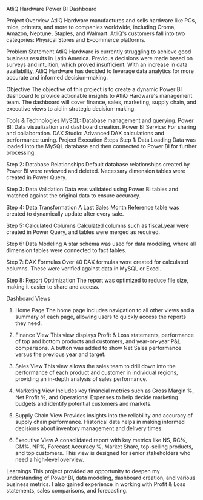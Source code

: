 AtliQ Hardware Power BI Dashboard

Project Overview
AtliQ Hardware manufactures and sells hardware like PCs, mice, printers, and more to companies worldwide, including Croma, Amazon, Neptune, Staples, and Walmart. AtliQ's customers fall into two categories: Physical Stores and E-commerce platforms.

Problem Statement
AtliQ Hardware is currently struggling to achieve good business results in Latin America. Previous decisions were made based on surveys and intuition, which proved insufficient. With an increase in data availability, AtliQ Hardware has decided to leverage data analytics for more accurate and informed decision-making.

Objective
The objective of this project is to create a dynamic Power BI dashboard to provide actionable insights to AtliQ Hardware's management team. The dashboard will cover finance, sales, marketing, supply chain, and executive views to aid in strategic decision-making.

Tools & Technologies
MySQL: Database management and querying.
Power BI: Data visualization and dashboard creation.
Power BI Service: For sharing and collaboration.
DAX Studio: Advanced DAX calculations and performance tuning.
Project Execution Steps
Step 1: Data Loading
Data was loaded into the MySQL database and then connected to Power BI for further processing.

Step 2: Database Relationships
Default database relationships created by Power BI were reviewed and deleted. Necessary dimension tables were created in Power Query.

Step 3: Data Validation
Data was validated using Power BI tables and matched against the original data to ensure accuracy.

Step 4: Data Transformation
A Last Sales Month Reference table was created to dynamically update after every sale.

Step 5: Calculated Columns
Calculated columns such as fiscal_year were created in Power Query, and tables were merged as required.

Step 6: Data Modeling
A star schema was used for data modeling, where all dimension tables were connected to fact tables.

Step 7: DAX Formulas
Over 40 DAX formulas were created for calculated columns. These were verified against data in MySQL or Excel.

Step 8: Report Optimization
The report was optimized to reduce file size, making it easier to share and access.

Dashboard Views
1. Home Page
The home page includes navigation to all other views and a summary of each page, allowing users to quickly access the reports they need.

2. Finance View
This view displays Profit & Loss statements, performance of top and bottom products and customers, and year-on-year P&L comparisons. A button was added to show Net Sales performance versus the previous year and target.

3. Sales View
This view allows the sales team to drill down into the performance of each product and customer in individual regions, providing an in-depth analysis of sales performance.

4. Marketing View
Includes key financial metrics such as Gross Margin %, Net Profit %, and Operational Expenses to help decide marketing budgets and identify potential customers and markets.

5. Supply Chain View
Provides insights into the reliability and accuracy of supply chain performance. Historical data helps in making informed decisions about inventory management and delivery times.

6. Executive View
A consolidated report with key metrics like NS, RC%, GM%, NP%, Forecast Accuracy %, Market Share, top-selling products, and top customers. This view is designed for senior stakeholders who need a high-level overview.

Learnings
This project provided an opportunity to deepen my understanding of Power BI, data modeling, dashboard creation, and various business metrics. I also gained experience in working with Profit & Loss statements, sales comparisons, and forecasting.
